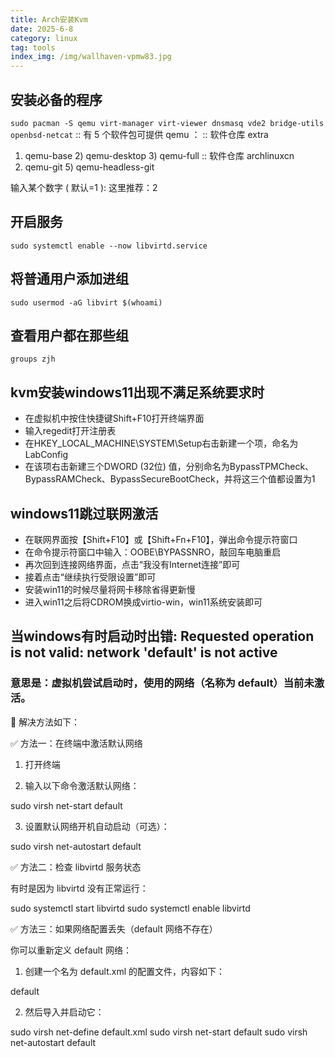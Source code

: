 ```yaml
---
title: Arch安装Kvm
date: 2025-6-8
category: linux
tag: tools
index_img: /img/wallhaven-vpmw83.jpg
---
```


## 安装必备的程序

`sudo pacman -S qemu virt-manager virt-viewer dnsmasq vde2 bridge-utils openbsd-netcat`
:: 有 5 个软件包可提供 qemu ：
:: 软件仓库 extra

   1) qemu-base  2) qemu-desktop  3) qemu-full
:: 软件仓库 archlinuxcn
   4) qemu-git  5) qemu-headless-git

输入某个数字 ( 默认=1 ): 这里推荐：2

## 开启服务
`sudo systemctl enable --now libvirtd.service `

## 将普通用户添加进组
`sudo usermod -aG libvirt $(whoami)`

## 查看用户都在那些组
`groups zjh`

## kvm安装windows11出现不满足系统要求时
- 在虚拟机中按住快捷键Shift+F10打开终端界面
- 输入regedit打开注册表
- 在HKEY_LOCAL_MACHINE\SYSTEM\Setup右击新建一个项，命名为LabConfig
- 在该项右击新建三个DWORD (32位) 值，分别命名为BypassTPMCheck、BypassRAMCheck、BypassSecureBootCheck，并将这三个值都设置为1

## windows11跳过联网激活
- 在联网界面按【Shift+F10】或【Shift+Fn+F10】，弹出命令提示符窗口 
- 在命令提示符窗口中输入：OOBE\BYPASSNRO，敲回车电脑重启 
- 再次回到连接网络界面，点击“我没有Internet连接”即可 
- 接着点击“继续执行受限设置”即可
- 安装win11的时候尽量将网卡移除省得更新慢
- 进入win11之后将CDROM换成virtio-win，win11系统安装即可


## 当windows有时启动时出错: Requested operation is not valid: network 'default' is not active

### 意思是：虚拟机尝试启动时，使用的网络（名称为 default）当前未激活。


🔧 解决方法如下：

✅ 方法一：在终端中激活默认网络

1. 打开终端

2. 输入以下命令激活默认网络：

sudo virsh net-start default

3. 设置默认网络开机自动启动（可选）：

sudo virsh net-autostart default

✅ 方法二：检查 libvirtd 服务状态

有时是因为 libvirtd 没有正常运行：

sudo systemctl start libvirtd
sudo systemctl enable libvirtd

✅ 方法三：如果网络配置丢失（default 网络不存在）

你可以重新定义 default 网络：

1. 创建一个名为 default.xml 的配置文件，内容如下：

<network>
  <name>default</name>
  <bridge name='virbr0' stp='on' delay='0'/>
  <forward mode='nat'/>
  <ip address='192.168.122.1' netmask='255.255.255.0'>
    <dhcp>
      <range start='192.168.122.2' end='192.168.122.254'/>
    </dhcp>
  </ip>
</network>

2. 然后导入并启动它：

sudo virsh net-define default.xml
sudo virsh net-start default
sudo virsh net-autostart default

